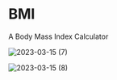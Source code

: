 # BMI
A Body Mass Index Calculator


![2023-03-15 (7)](https://user-images.githubusercontent.com/98545705/225293136-bb18fd18-cfa7-4a2d-8938-287669d4c573.png)

![2023-03-15 (8)](https://user-images.githubusercontent.com/98545705/225293231-dea31f1b-59de-4169-a15e-571493d6f62c.png)
